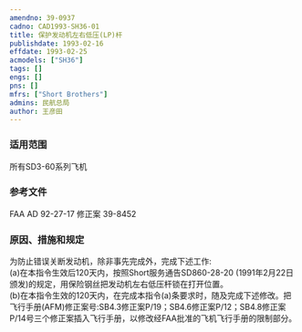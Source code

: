 ```yaml
---
amendno: 39-0937  
cadno: CAD1993-SH36-01  
title: 保护发动机左右低压(LP)杆  
publishdate: 1993-02-16  
effdate: 1993-02-25  
acmodels: ["SH36"]  
tags: []  
engs: []  
pns: []  
mfrs: ["Short Brothers"]  
admins: 民航总局  
author: 王彦田  
---
```

  
### 适用范围  
所有SD3-60系列飞机  
  
<!--more-->  
### 参考文件  
  FAA AD 92-27-17 修正案 39-8452  
  
### 原因、措施和规定  

  为防止错误关断发动机，除非事先完成外，完成下述工作:  
(a)在本指令生效后120天内，按照Short服务通告SD860-28-20 (1991年2月22日颁发)的规定，用保险钢丝把发动机左右低压杆锁在打开位置。  
  (b)在本指令生效的120天内，在完成本指令(a)条要求时，随及完成下述修改。把飞行手册(AFM)修正案号:SB4.3修正案P/19；SB4.6修正案P/12；SB4.8修正案P/14号三个修正案插入飞行手册，以修改经FAA批准的飞机飞行手册的限制部分。  
  
